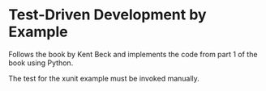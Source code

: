 # Test-Driven Development by Example
Follows the book by Kent Beck and implements the code from part 1 of the book 
using Python.

The test for the xunit example must be invoked manually. 
